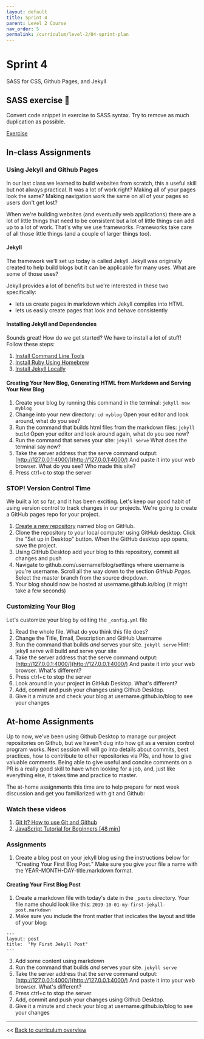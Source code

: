 ```yaml
---
layout: default
title: Sprint 4
parent: Level 2 Course
nav_order: 5
permalink: /curriculum/level-2/04-sprint-plan
---
```


# Sprint 4
SASS for CSS, Github Pages, and Jekyll

## SASS exercise 📝

Convert code snippet in exercise to SASS syntax. Try to remove as much duplication as possible. 

[Exercise](https://docs.google.com/document/d/1wWDPG4G3l_7gdqGtSbC_5x-azOcLzuBjNGvyvP6f5Q0/edit?usp=sharing)

## In-class Assignments
### Using Jekyll and Github Pages
In our last class we learned to build websites from scratch, this a useful skill but not always practical. It was a lot of work right? Making all of your pages look the same? Making navigation work the same on all of your pages so users don't get lost?

When we're building websites (and eventually web applications) there are a lot of little things that need to be consistent but a lot of little things can add up to a lot of work. That's why we use frameworks. Frameworks take care of all those little things (and a couple of larger things too).

#### Jekyll
The framework we'll set up today is called Jekyll. Jekyll was originally created to help build blogs but it can be applicable for many uses. What are some of those uses?

Jekyll provides a lot of benefits but we're interested in these two specifically:
* lets us create pages in markdown which Jekyll compiles into HTML
* lets us easily create pages that look and behave consistently

#### Installing Jekyll and Dependencies

Sounds great! How do we get started? We have to install a lot of stuff! Follow these steps:
1. [Install Command Line Tools](https://jekyllrb.com/docs/installation/macos/#install-command-line-tools)
2. [Install Ruby Using Homebrew](https://jekyllrb.com/docs/installation/macos/#brew)
3. [Install Jekyll Locally](https://jekyllrb.com/docs/installation/macos/#local-install)

#### Creating Your New Blog, Generating HTML from Markdown and Serving Your New Blog
1. Create your blog by running this command in the terminal:
`jekyll new myblog`
2. Change into your new directory:
`cd myblog`
Open your editor and look around, what do you see?
3. Run the command that builds html files from the markdown files:
`jekyll build`
Open your editor and look around again, what do you see now?
4. Run the command that serves your site:
`jekyll serve`
What does the terminal say now?
5. Take the server address that the serve command output:
[http://127.0.0.1:4000/](http://127.0.0.1:4000/)
And paste it into your web browser. What do you see? Who made this site? 
6. Press ctrl+c to stop the server

### STOP! Version Control Time
We built a lot so far, and it has been exciting. Let's keep our good habit of using version control to track changes in our projects. We're going to create a GitHub pages repo for your project.

1.  [Create a new repository](https://github.com/new)  named blog on GitHub.
2. Clone the repository to your local computer using GitHub desktop. Click the "Set up in Desktop" button. When the GitHub desktop app opens, save the project.
3. Using GitHub Desktop add your blog to this repository, commit all changes and push
4. Navigate to github.com/username/blog/settings where username is you're username. Scroll all the way down to the section *GitHub Pages.* Select the master branch from the source dropdown. 
5. Your blog should now be hosted at username.github.io/blog (it might take a few seconds)

### Customizing Your Blog
Let's customize your blog by editing the `_config.yml` file
1. Read the whole file. What do you think this file does?
2. Change the Title, Email, Description and GitHub Username
3. Run the command that builds _and_ serves your site.
`jekyll serve`
Hint: jekyll serve will build and serve your site
4. Take the server address that the serve command output:
[http://127.0.0.1:4000/](http://127.0.0.1:4000/)
And paste it into your web browser. What's different?
5. Press ctrl+c to stop the server
6. Look around in your project in GitHub Desktop. What's different?
7. Add, commit and push your changes using Github Desktop.
8. Give it a minute and check your blog at username.github.io/blog to see your changes


## At-home Assignments
Up to now, we've been using Github Desktop to manage our project repositories on Github, but we haven't dug into how git as a version control program works. Next session will will go into details about commits, best practices, how to contribute to other repositories via PRs, and how to give valuable comments. Being able to give useful and concise comments on a PR is a really good skill to have when looking for a job, and, just like everything else, it takes time and practice to master.

The at-home assignments this time are to help prepare for next week discussion and get you familiarized with git and Github:
### Watch these videos
1. [Git It? How to use Git and Github](https://www.youtube.com/watch?v=HkdAHXoRtos)
2. [JavaScript Tutorial for Beginners [48 min]](https://www.youtube.com/watch?v=W6NZfCO5SIk)

### Assignments
1. Create a blog post on your jekyll blog using the instructions below for "Creating Your First Blog Post." Make sure you give your file a name with the YEAR-MONTH-DAY-title.markdown format.

#### Creating Your First Blog Post
1. Create a markdown file with today's date in the `_posts` directory. Your file name should look like this:
`2019-10-01-my-first-jekyll-post.markdown`
2. Make sure you include the front matter that indicates the layout and title of your blog:
```
---
layout: post
title:  "My First Jekyll Post"
---
```
3. Add some content using markdown
4. Run the command that builds _and_ serves your site.
`jekyll serve`
5. Take the server address that the serve command output:
[http://127.0.0.1:4000/](http://127.0.0.1:4000/)
And paste it into your web browser.  What's different?
6. Press ctrl+c to stop the server
7. Add, commit and push your changes using Github Desktop.
8. Give it a minute and check your blog at username.github.io/blog to see your changes

---
<< [Back to curriculum overview](../level-2)
